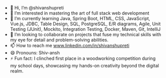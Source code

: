 - 👋 Hi, I’m @shivanshupreti
- 👀 I’m interested in mastering the art of full stack web development
- 🌱 I’m currently learning Java, Spring Boot, HTML, CSS, JavaScript, Vue.js, JDBC, Table Design, SQL, PostgreSQL, E/R diagrams, Agile, Unit Testing (JUnit), Mockito, Integration Testing, Docker, Maven, Git, IntelliJ
- 💞️ I’m looking to collaborate on projects that fuse my technical skills with my eye for detail and problem-solving abilities.
- 📫 How to reach me www.linkedin.com/in/shivanshupreti
- 😄 Pronouns: Shiv-ansh
- ⚡ Fun fact: I clinched first place in a woodworking competition during my school days, showcasing my hands-on creativity beyond the digital realm.

<!---
shivanshupreti/shivanshupreti is a ✨ special ✨ repository because its `README.md` (this file) appears on your GitHub profile.
You can click the Preview link to take a look at your changes.
--->
